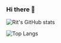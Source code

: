 ### Hi there 👋

<!--
**RIT-MESH/RIT-MESH** is a ✨ _special_ ✨ repository because its `README.md` (this file) appears on your GitHub profile.

Here are some ideas to get you started:

- 🔭 I’m currently working on ...
- 🌱 I’m currently learning ...
- 👯 I’m looking to collaborate on ...
- 🤔 I’m looking for help with ...
- 💬 Ask me about ...
- 📫 How to reach me: ...
- 😄 Pronouns: ...
- ⚡ Fun fact: ...
-->
![Rit's GitHub stats](https://github-readme-stats.vercel.app/api?username=RIT-MESH&count_private=true&show_icons=true)

![Top Langs](https://github-readme-stats.vercel.app/api/top-langs/?username=RIT-MESH&hide=jupyter%20notebook&layout=compact)
